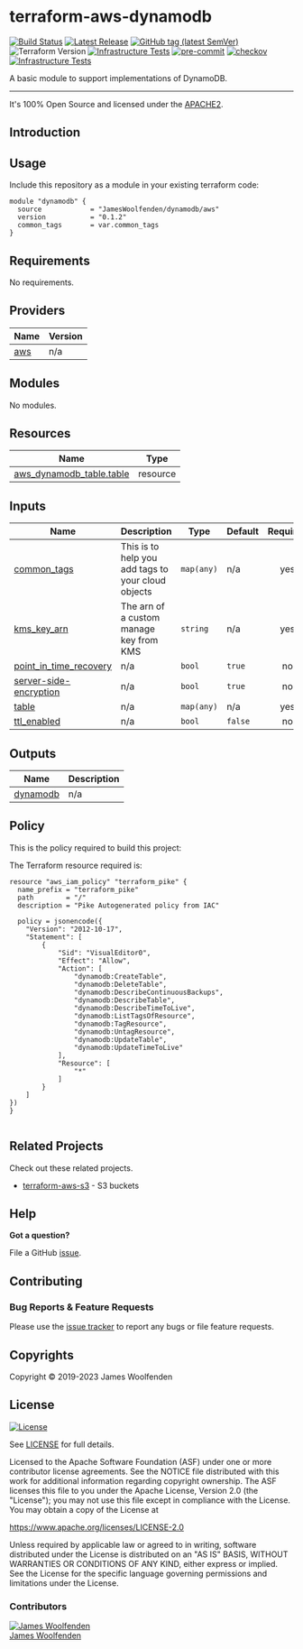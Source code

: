 # terraform-aws-dynamodb

[![Build Status](https://github.com/JamesWoolfenden/terraform-aws-dynamodb/workflows/Verify/badge.svg?branch=master)](https://github.com/JamesWoolfenden/terraform-aws-dynamodb)
[![Latest Release](https://img.shields.io/github/release/JamesWoolfenden/terraform-aws-dynamodb.svg)](https://github.com/JamesWoolfenden/terraform-aws-dynamodb/releases/latest)
[![GitHub tag (latest SemVer)](https://img.shields.io/github/tag/JamesWoolfenden/terraform-aws-dynamodb.svg?label=latest)](https://github.com/JamesWoolfenden/terraform-aws-dynamodb/releases/latest)
![Terraform Version](https://img.shields.io/badge/tf-%3E%3D0.14.0-blue.svg)
[![Infrastructure Tests](https://www.bridgecrew.cloud/badges/github/JamesWoolfenden/terraform-aws-dynamodb/cis_aws)](https://www.bridgecrew.cloud/link/badge?vcs=github&fullRepo=JamesWoolfenden%2Fterraform-aws-dynamodb&benchmark=CIS+AWS+V1.2)
[![pre-commit](https://img.shields.io/badge/pre--commit-enabled-brightgreen?logo=pre-commit&logoColor=white)](https://github.com/pre-commit/pre-commit)
[![checkov](https://img.shields.io/badge/checkov-verified-brightgreen)](https://www.checkov.io/)
[![Infrastructure Tests](https://www.bridgecrew.cloud/badges/github/jameswoolfenden/terraform-aws-dynamodb/general)](https://www.bridgecrew.cloud/link/badge?vcs=github&fullRepo=JamesWoolfenden%2Fterraform-aws-dynamodb&benchmark=INFRASTRUCTURE+SECURITY)

A basic module to support implementations of DynamoDB.

---

It's 100% Open Source and licensed under the [APACHE2](LICENSE).

## Introduction

## Usage

Include this repository as a module in your existing terraform code:

```hcl
module "dynamodb" {
  source            = "JamesWoolfenden/dynamodb/aws"
  version           = "0.1.2"
  common_tags       = var.common_tags
}
```

<!-- BEGINNING OF PRE-COMMIT-TERRAFORM DOCS HOOK -->
## Requirements

No requirements.

## Providers

| Name | Version |
|------|---------|
| <a name="provider_aws"></a> [aws](#provider\_aws) | n/a |

## Modules

No modules.

## Resources

| Name | Type |
|------|------|
| [aws_dynamodb_table.table](https://registry.terraform.io/providers/hashicorp/aws/latest/docs/resources/dynamodb_table) | resource |

## Inputs

| Name | Description | Type | Default | Required |
|------|-------------|------|---------|:--------:|
| <a name="input_common_tags"></a> [common\_tags](#input\_common\_tags) | This is to help you add tags to your cloud objects | `map(any)` | n/a | yes |
| <a name="input_kms_key_arn"></a> [kms\_key\_arn](#input\_kms\_key\_arn) | The arn of a custom manage key from KMS | `string` | n/a | yes |
| <a name="input_point_in_time_recovery"></a> [point\_in\_time\_recovery](#input\_point\_in\_time\_recovery) | n/a | `bool` | `true` | no |
| <a name="input_server-side-encryption"></a> [server-side-encryption](#input\_server-side-encryption) | n/a | `bool` | `true` | no |
| <a name="input_table"></a> [table](#input\_table) | n/a | `map(any)` | n/a | yes |
| <a name="input_ttl_enabled"></a> [ttl\_enabled](#input\_ttl\_enabled) | n/a | `bool` | `false` | no |

## Outputs

| Name | Description |
|------|-------------|
| <a name="output_dynamodb"></a> [dynamodb](#output\_dynamodb) | n/a |
<!-- END OF PRE-COMMIT-TERRAFORM DOCS HOOK -->

## Policy

This is the policy required to build this project:

<!-- BEGINNING OF PRE-COMMIT-PIKE DOCS HOOK -->
The Terraform resource required is:

```golang
resource "aws_iam_policy" "terraform_pike" {
  name_prefix = "terraform_pike"
  path        = "/"
  description = "Pike Autogenerated policy from IAC"

  policy = jsonencode({
    "Version": "2012-10-17",
    "Statement": [
        {
            "Sid": "VisualEditor0",
            "Effect": "Allow",
            "Action": [
                "dynamodb:CreateTable",
                "dynamodb:DeleteTable",
                "dynamodb:DescribeContinuousBackups",
                "dynamodb:DescribeTable",
                "dynamodb:DescribeTimeToLive",
                "dynamodb:ListTagsOfResource",
                "dynamodb:TagResource",
                "dynamodb:UntagResource",
                "dynamodb:UpdateTable",
                "dynamodb:UpdateTimeToLive"
            ],
            "Resource": [
                "*"
            ]
        }
    ]
})
}


```
<!-- END OF PRE-COMMIT-PIKE DOCS HOOK -->

## Related Projects

Check out these related projects.

- [terraform-aws-s3](https://github.com/jameswoolfenden/terraform-aws-s3) - S3 buckets

## Help

**Got a question?**

File a GitHub [issue](https://github.com/JamesWoolfenden/terraform-dynamodb/issues).

## Contributing

### Bug Reports & Feature Requests

Please use the [issue tracker](https://github.com/JamesWoolfenden/terraform-dynamodb/issues) to report any bugs or file feature requests.

## Copyrights

Copyright © 2019-2023 James Woolfenden

## License

[![License](https://img.shields.io/badge/License-Apache%202.0-blue.svg)](https://opensource.org/licenses/Apache-2.0)

See [LICENSE](LICENSE) for full details.

Licensed to the Apache Software Foundation (ASF) under one
or more contributor license agreements. See the NOTICE file
distributed with this work for additional information
regarding copyright ownership. The ASF licenses this file
to you under the Apache License, Version 2.0 (the
"License"); you may not use this file except in compliance
with the License. You may obtain a copy of the License at

<https://www.apache.org/licenses/LICENSE-2.0>

Unless required by applicable law or agreed to in writing,
software distributed under the License is distributed on an
"AS IS" BASIS, WITHOUT WARRANTIES OR CONDITIONS OF ANY
KIND, either express or implied. See the License for the
specific language governing permissions and limitations
under the License.

### Contributors

[![James Woolfenden][jameswoolfenden_avatar]][jameswoolfenden_homepage]<br/>[James Woolfenden][jameswoolfenden_homepage]

[jameswoolfenden_homepage]: https://github.com/jameswoolfenden
[jameswoolfenden_avatar]: https://github.com/jameswoolfenden.png?size=150
